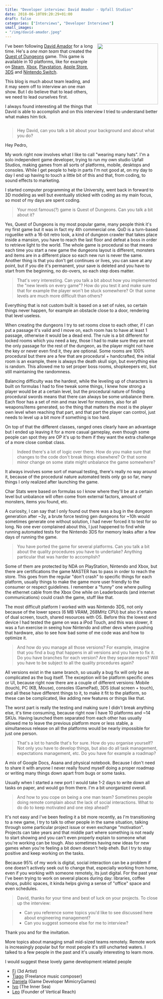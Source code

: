 ```yaml
---
title: "Developer interview: David Amador - Upfall Studios"
date: 2018-06-10T09:20:29+01:00
draft: false
categories: ["Interviews", "Developer Interviews"]
small_images:
- "/img/david-amador.jpeg"
---
```

<img src='/img/david-amador.jpeg' style='float:right; width:200px; margin-left:15px'/>

I've been following [David Amador](https://twitter.com/DJ_Link) for a long time.
He's a _one man team_ that created the [Quest of Dungeons](https://www.questofdungeons.com/) game.
This game is available in 10 platforms, like for example on [Steam](https://store.steampowered.com/app/270050/Quest_of_Dungeons/),
[Xbox](https://www.microsoft.com/en-us/p/quest-of-dungeons/bswtdr8hbm1w),
[Playstation](https://www.playstation.com/en-us/games/quest-of-dungeons-ps4/),
[Apple Store](https://itunes.apple.com/us/app/quest-of-dungeons/id698726956?mt=8),
[3DS](https://www.nintendo.com/games/detail/quest-of-dungeons-3ds)
and [Nintendo Switch](https://www.nintendo.com/games/detail/quest-of-dungeons-switch).

This blog is much about team leading, and it may seem off to interview an one
man show. But I do believe that to lead others, we need to lead ourselves first.

I always found interesting all the things that David is able to accomplish and
on this interview I tried to understand better what makes him tick.

<div style='clear:both'></div>

<!--more-->

> Hey David, can you talk a bit about your background and about what you do?

Hey Pedro,

My work right now involves what I like to call "wearing many hats". I'm a solo
independent game developer, trying to run my own studio Upfall Studios, making
games from all sorts of platforms, mobile, desktops and consoles. While I get
people to help in parts I'm not good at, on my day to day I end up having to
touch a little bit of this and that, from coding, to sound effects to marketing.

I started computer programming at the University, went back in forward to 3D
modeling as well but eventually sticked with coding as my main focus, so most
of my days are spent coding.

> Your most famous(?) game is Quest of Dungeons. Can you talk a bit about it?

Yes, Quest of Dungeons is my most popular game, many people think it's my first
game but it was in fact my 4th commercial one. QoD is a turn-based roguelike
with a 16-bit retro look, a kind of dungeon crawler that takes place inside a
mansion, you have to reach the last floor and defeat a boss in order to retrieve
light to the world. The whole game is procedural so that means each time you
start a new game the dungeons layout is different, monsters and items are in a
different place so each new run is never the same. Another thing is that you
don't get continues or lives, you can save at any point, but if you die it's
permanent, your save is deleted and you have to start from the beginning, no
do-overs, so each step does matter.

> That's very interesting. Can you talk a bit about how you implemented the
> "new levels on every game"? How do you test it and make sure that for example
> the player won't be stuck somewhere? Or that some levels are much more
> difficult than others?

Everything that is not custom built is based on a set of rules, so certain
things never happen, for example an obstacle close to a door, rendering that
level useless.

When creating the dungeons I try to set rooms close to each other, if I can
put a passage it's valid and I move on, each room has to have at least 1
passage, otherwise it would be a dead end. The rule is a bit different for
locked rooms which you need a key, those I had to make sure they are not the
only passage for the rest of the dungeon, as the player might not have the key
or never even find it, they are optional. Some rooms are 100% procedural but
there are a few that are procedural + handcrafted, the initial room is an
example, there is always the death skull sign, but everything else is random.
This allowed me to set proper boss rooms, shopkeepers etc, but still maintaining
the randomness.

Balancing difficulty was the hardest, while the leveling up of characters is
built on formulas I had to fine tweak some things, I knew how strong a player
would be at a certain level, but the procedural nature of finding procedural
swords means that there can always be some unbalance there. Each floor has a
set of min and max level for monsters, also for all weapons/items generated,
so the thing that matters the most is the player own level when reaching that
part, and that part the player can control, just needs to level up a bit more
if something is too hard.

On top of that the different classes, ranged ones clearly have an advantage but
I ended up leaving it for a more casual gameplay, even though some people can
spot they are OP it's up to them if they want the extra challenge of a more
close combat class.

> Indeed there's a lot of logic over there. How do you make sure that changes
> to the code don't break things elsewhere? Or that some minor change on
> some state might unbalance the game somewhere?

It always involves some sort of manual testing, there's really no way around it,
because of the procedural nature automated tests only go so far, many things I
only realized after launching the game.

Char Stats were based on formulas so I know where they'll be at a certain level
but unbalance will often come from external factors, amount of monsters, items
you found, etc.

A curiosity, I can say that I only found out there was a bug in the dungeon
generation after ~3y, a brute force testing gen dungeons for ~10h would
sometimes generate one without solution, I had never forced it to test for so
long. No one ever complained about this, I just happened to find while running
automated tests for the Nintendo 3DS for memory leaks after a few days of
running the game.

> You have ported the game for several platforms. Can you talk a bit about the
> quality procedures you have to undertake? Anything particular that was harder
> to accomplish?

Some of them are protected by NDA on PlayStation, Nintendo and Xbox, but there
are certifications the game MASTER has to pass in order to reach the store.
This goes from the regular "don't crash" to specific things for each platform,
usually things to make the game more user friendly to the consumer or respect
guidelines. I remember a "funny" one where pulling the ethernet cable from the
Xbox One while on Leaderboards (and internet communications) could crash the
game, stuff like that.

The most difficult platform I worked with was Nintendo 3DS, not only because of
the lower specs (6 MB VRAM, 268MHz CPU) but also it's nature of dual screen,
touch, shared resources with OS. Before this the lowest end device I had
tested the game on was a iPod Touch, and this was slower, it was a fun exercise
in seeing how Nintendo and other devs where pushing that hardware, also to see
how bad some of me code was and how to optimize it.

> And how do you manage all those versions? For example, imagine that you find a
> bug that happens in all versions and you have to fix it. Do you have branches
> for each version? Are they separate repos? Will you have to be subject to all
> the quality procedures again?

All versions exist in the same branch, so usually a bug fix will only be as 
complicated as the bug itself. The exception will be platform specific ones or
UI, because right now there are a couple of different versions: Mobile (touch),
PC (KB, Mouse), consoles (GamePad), 3DS (dual screen + touch), and all these
have different things to it, to make it fit to the platform, so these can be
complicated, like adding new features or things like that.

The worst part is really the testing and making sure I didn't break anything
else, it's time consuming, because right now I have 10 platforms and ~14 SKUs.
Having launched them separated from each other has usually allowed me to leave
the previous platform more or less stable, a simultaneous release on all the
platforms would be nearly impossible for just one person.

> That's a lot to handle that's for sure. How do you organise yourself? Not
> only you have to develop things, but also do all task management, expectations
> management, etc. Do you have for example a roadmap?

A mix of Google Docs, Asana and physical notebook. Because I don't need to share
it with anyone I never really found myself doing a proper roadmap or writing
many things down apart from bugs or some tasks.

Usually when I started a new port I would take 1-2 days to write down all tasks
on paper, and would go from there. I'm a bit unorganized overall.

> And how to you cope on being a one man team? Sometimes people doing remote
> complain about the lack of social interactions. What to do do to keep
> motivated and one step ahead?

It's not easy and I've been feeling it a bit more recently, as I'm
transitioning to a new game, I try to talk to other people in the same situation,
talking through some particular project issue or even exchange "motivation".
Projects can take years and that middle part where something is not ready to
start showing and you can't even properly explain to someone what you're working
can be tough. Also sometimes having new ideas for new games when you're feeling
a bit down doesn't help eheh. But I try to stay positive and keep working on
the tasks.

Because 95% of my work is digital, social interaction can be a problem if one
doesn't actively seek out to change that, especially working from home, even if
you working with someone remotely, its just digital. For the past year I've
been trying to work on several places during day: libraries, coffee shops,
public spaces, it kinda helps giving a sense of "office" space and
even schedules.

> David, thanks for your time and best of luck on your projects. To close up
> the interview:

> - Can you reference some topics you'd like to see discussed here about engineering management?
> - Can you suggest someone else for me to interview?

Thank you and for the invitation.

More topics about managing small mid-sized teams remotely. Remote work is
increasingly popular but for most people it's still uncharted waters. I talked
to a few people in the past and it's usually interesting to learn more.

I would suggest these lovely game development related people

* [Fi](https://twitter.com/fifsilva) (3d Artist)
* [Tiago](https://twitter.com/TRodriguesMusic) (Freelance music composer)
* [Daniela](https://twitter.com/DanielaFIFO) (Game Developer MimicryGames)
* [Ivo](https://twitter.com/duarteivopt) (The Inner Sea)
* [Leo](https://twitter.com/LeonorParra08) (Founder of Vertical Reach)
